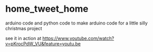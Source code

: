 # home_tweet_home
arduino code and python code to make arduino code for a little silly christmas project

see it in action at https://www.youtube.com/watch?v=pKrocPdW_VU&feature=youtu.be
